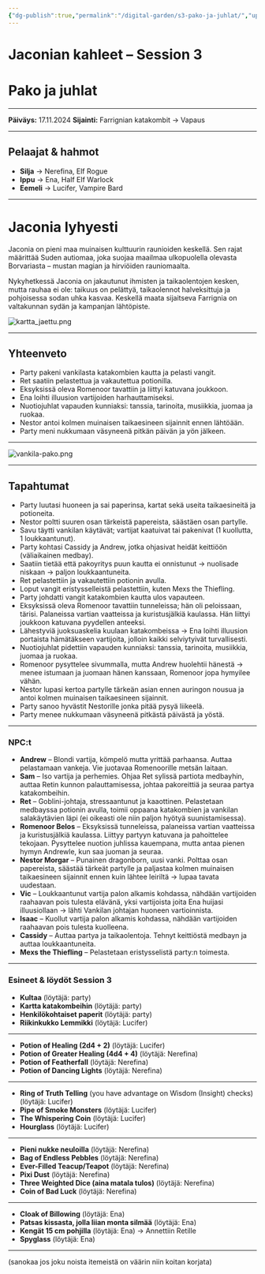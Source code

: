 ```yaml
---
{"dg-publish":true,"permalink":"/digital-garden/s3-pako-ja-juhlat/","updated":"2025-10-05T10:38:36.475+03:00"}
---
```


# Jaconian kahleet – Session 3 
# Pako ja juhlat
---

**Päiväys:** 17.11.2024
**Sijainti:** Farrignian katakombit → Vapaus

---

## Pelaajat & hahmot

- **Silja** → Nerefina, Elf Rogue
- **Ippu** → Ena, Half Elf Warlock
- **Eemeli** → Lucifer, Vampire Bard
    
---

# Jaconia lyhyesti

Jaconia on pieni maa muinaisen kulttuurin raunioiden keskellä. Sen rajat määrittää Suden autiomaa, joka suojaa maailmaa ulkopuolella olevasta Borvariasta – mustan magian ja hirviöiden rauniomaalta.

Nykyhetkessä Jaconia on jakautunut ihmisten ja taikaolentojen kesken, mutta rauhaa ei ole: taikuus on pelättyä, taikaolennot halveksittuja ja pohjoisessa sodan uhka kasvaa. Keskellä maata sijaitseva Farrignia on valtakunnan sydän ja kampanjan lähtöpiste.

![kartta_jaettu.png](/img/user/Kuvat/kartta_jaettu.png)
___

## Yhteenveto

- Party pakeni vankilasta katakombien kautta ja pelasti vangit.
- Ret saatiin pelastettua ja vakautettua potionilla.
- Eksyksissä oleva Romenoor tavattiin ja liittyi katuvana joukkoon.
- Ena loihti illuusion vartijoiden harhauttamiseksi.
- Nuotiojuhlat vapauden kunniaksi: tanssia, tarinoita, musiikkia, juomaa ja ruokaa.
- Nestor antoi kolmen muinaisen taikaesineen sijainnit ennen lähtöään.
- Party meni nukkumaan väsyneenä pitkän päivän ja yön jälkeen.
---
![vankila-pako.png](/img/user/Kuvat/vankila-pako.png)

---

## Tapahtumat

- Party luutasi huoneen ja sai paperinsa, kartat sekä useita taikaesineitä ja potioneita.
- Nestor poltti suuren osan tärkeistä papereista, säästäen osan partylle.
- Savu täytti vankilan käytävät; vartijat kaatuivat tai pakenivat (1 kuollutta, 1 loukkaantunut).
- Party kohtasi Cassidy ja Andrew, jotka ohjasivat heidät keittiöön (väliaikainen medbay).
- Saatiin tietää että pakoyritys puun kautta ei onnistunut -> nuolisade niskaan -> paljon loukkaantuneita.
- Ret pelastettiin ja vakautettiin potionin avulla.
- Loput vangit eristysselleistä pelastettiin, kuten Mexs the Thiefling.
- Party johdatti vangit katakombien kautta ulos vapauteen.
- Eksyksissä oleva Romenoor tavattiin tunneleissa; hän oli peloissaan, tärisi. Palaneissa vartian vaatteissa ja kuristusjälkiä kaulassa. Hän liittyi joukkoon katuvana pyydellen anteeksi.
- Lähestyviä juoksuaskelia kuulaan katakombeissa -> Ena loihti illuusion portaista hämätäkseen vartijoita, jolloin kaikki selviytyivät turvallisesti.
- Nuotiojuhlat pidettiin vapauden kunniaksi: tanssia, tarinoita, musiikkia, juomaa ja ruokaa.
- Romenoor pysyttelee sivummalla, mutta Andrew huolehtii hänestä -> menee istumaan ja juomaan hänen kanssaan, Romenoor jopa hymyilee vähän.
- Nestor lupasi kertoa partylle tärkeän asian ennen auringon nousua ja antoi kolmen muinaisen taikaesineen sijainnit. 
- Party sanoo hyvästit Nestorille jonka pitää pysyä liikeelä.
- Party menee nukkumaan väsyneenä pitkästä päivästä ja yöstä.

---

### NPC:t

- **Andrew** – Blondi vartija, kömpelö mutta yrittää parhaansa. Auttaa pelastamaan vankeja. Vie juotavaa Romenoorille metsän laitaan.
- **Sam** – Iso vartija ja perhemies. Ohjaa Ret sylissä partiota medbayhin, auttaa Retin kunnon palauttamisessa, johtaa pakoreittiä ja seuraa partya katakombeihin.
- **Ret** – Goblini-johtaja, stressaantunut ja kaaottinen. Pelastetaan medbayssa potionin avulla, toimii oppaana katakombien ja vankilan salakäytävien läpi (ei oikeasti ole niin paljon hyötyä suunistamisessa).
- **Romenoor Belos** – Eksyksissä tunneleissa, palaneissa vartian vaatteissa ja kuristusjälkiä kaulassa. Liittyy partyyn katuvana ja pahoittelee tekojaan. Pysyttelee nuotion juhlissa kauempana, mutta antaa pienen hymyn Andrewle, kun saa juoman ja seuraa.
- **Nestor Morgar** – Punainen dragonborn, uusi vanki. Polttaa osan papereista, säästää tärkeät partylle ja paljastaa kolmen muinaisen taikaesineen sijainnit ennen kuin lähtee leiriltä -> lupaa tavata uudestaan.
- **Vic** – Loukkaantunut vartija palon alkamis kohdassa, nähdään vartijoiden raahaavan pois tulesta elävänä, yksi vartijoista joita Ena huijasi illuusiollaan -> lähti Vankilan johtajan huoneen vartioinnista.
- **Isaac** – Kuollut vartija palon alkamis kohdassa, nähdään vartijoiden raahaavan pois tulesta kuolleena.
- **Cassidy** – Auttaa partya ja taikaolentoja. Tehnyt keittiöstä medbayn ja auttaa loukkaantuneita.
- **Mexs the Thiefling** – Pelastetaan eristysselistä party:n toimesta.
---

### Esineet & löydöt Session 3

- **Kultaa** (löytäjä: party)
- **Kartta katakombeihin** (löytäjä: party)
- **Henkilökohtaiset paperit** (löytäjä: party)
- **Riikinkukko Lemmikki** (löytäjä: Lucifer)
---
- **Potion of Healing (2d4 + 2)** (löytäjä: Lucifer)
- **Potion of Greater Healing (4d4 + 4)** (löytäjä: Nerefina)
- **Potion of Featherfall** (löytäjä: Nerefina)
- **Potion of Dancing Lights** (löytäjä: Nerefina)
---
- **Ring of Truth Telling** (you have advantage on Wisdom (Insight) checks) (löytäjä: Lucifer)
- **Pipe of Smoke Monsters** (löytäjä: Lucifer)
- **The Whispering Coin** (löytäjä: Lucifer)
- **Hourglass** (löytäjä: Lucifer)
---
- **Pieni nukke neuloilla** (löytäjä: Nerefina)
- **Bag of Endless Pebbles** (löytäjä: Nerefina)
- **Ever-Filled Teacup/Teapot** (löytäjä: Nerefina)
- **Pixi Dust** (löytäjä: Nerefina)
- **Three Weighted Dice (aina matala tulos)** (löytäjä: Nerefina)
- **Coin of Bad Luck** (löytäjä: Nerefina)
---
- **Cloak of Billowing** (löytäjä: Ena)
- **Patsas kissasta, jolla liian monta silmää** (löytäjä: Ena)
- **Kengät 15 cm pohjilla** (löytäjä: Ena) -> Annettiin Retille
- **Spyglass** (löytäjä: Ena)
---
(sanokaa jos joku noista itemeistä on väärin niin koitan korjata) 